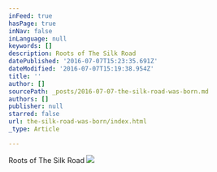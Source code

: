 ```yaml
---
inFeed: true
hasPage: true
inNav: false
inLanguage: null
keywords: []
description: Roots of The Silk Road
datePublished: '2016-07-07T15:23:35.691Z'
dateModified: '2016-07-07T15:19:38.954Z'
title: ''
author: []
sourcePath: _posts/2016-07-07-the-silk-road-was-born.md
authors: []
publisher: null
starred: false
url: the-silk-road-was-born/index.html
_type: Article

---
```

Roots of The Silk Road
![](https://the-grid-user-content.s3-us-west-2.amazonaws.com/7d3888e6-3ec0-4167-adc2-09cbb2e1139e.jpg)